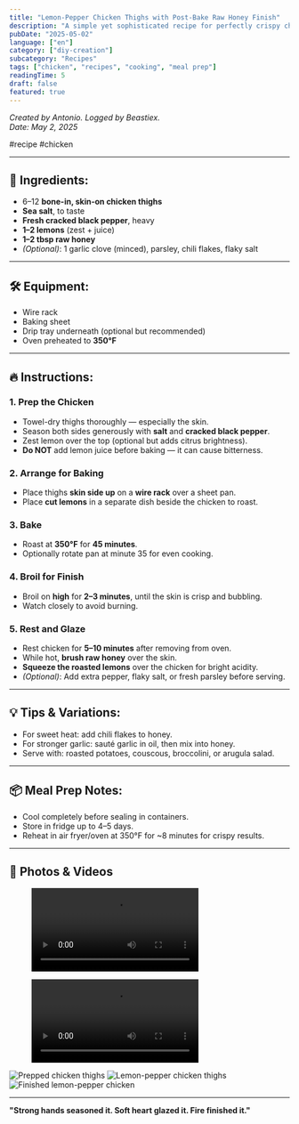 ```yaml
---
title: "Lemon-Pepper Chicken Thighs with Post-Bake Raw Honey Finish"
description: "A simple yet sophisticated recipe for perfectly crispy chicken thighs with a bright citrus finish and sweet honey glaze."
pubDate: "2025-05-02"
language: ["en"]
category: ["diy-creation"]
subcategory: "Recipes"
tags: ["chicken", "recipes", "cooking", "meal prep"]
readingTime: 5
draft: false
featured: true
---
```


_Created by Antonio. Logged by Beastiex._  
_Date: May 2, 2025_

#recipe #chicken

---

## 🥩 Ingredients:

- 6–12 **bone-in, skin-on chicken thighs**
- **Sea salt**, to taste
- **Fresh cracked black pepper**, heavy
- **1–2 lemons** (zest + juice)
- **1–2 tbsp raw honey**
- _(Optional)_: 1 garlic clove (minced), parsley, chili flakes, flaky salt

---

## 🛠️ Equipment:

- Wire rack
- Baking sheet
- Drip tray underneath (optional but recommended)
- Oven preheated to **350°F**

---

## 🔥 Instructions:

### 1. **Prep the Chicken**

- Towel-dry thighs thoroughly — especially the skin.
- Season both sides generously with **salt** and **cracked black pepper**.
- Zest lemon over the top (optional but adds citrus brightness).
- **Do NOT** add lemon juice before baking — it can cause bitterness.

### 2. **Arrange for Baking**

- Place thighs **skin side up** on a **wire rack** over a sheet pan.
- Place **cut lemons** in a separate dish beside the chicken to roast.

### 3. **Bake**

- Roast at **350°F** for **45 minutes**.
- Optionally rotate pan at minute 35 for even cooking.

### 4. **Broil for Finish**

- Broil on **high** for **2–3 minutes**, until the skin is crisp and bubbling.
- Watch closely to avoid burning.

### 5. **Rest and Glaze**

- Rest chicken for **5–10 minutes** after removing from oven.
- While hot, **brush raw honey** over the skin.
- **Squeeze the roasted lemons** over the chicken for bright acidity.
- _(Optional)_: Add extra pepper, flaky salt, or fresh parsley before serving.

---

## 💡 Tips & Variations:

- For sweet heat: add chili flakes to honey.
- For stronger garlic: sauté garlic in oil, then mix into honey.
- Serve with: roasted potatoes, couscous, broccolini, or arugula salad.

---

## 📦 Meal Prep Notes:

- Cool completely before sealing in containers.
- Store in fridge up to 4–5 days.
- Reheat in air fryer/oven at 350°F for ~8 minutes for crispy results.

---

## 📸 Photos & Videos

<div class="media-gallery">
  <figure class="video-wrapper">
    <video controls preload="metadata">
      <source src="/recipes/lemon-pepper-chicken/lemon-pepper-chicken-02.MP4" type="video/mp4">
      Your browser does not support the video tag.
    </video>
  </figure>

  <figure class="video-wrapper">
    <video controls preload="metadata">
      <source src="/recipes/lemon-pepper-chicken/lemon-pepper-chicken-01.MP4" type="video/mp4">
      Your browser does not support the video tag.
    </video>
  </figure>

  <div class="photo-gallery">
    <img src="/recipes/lemon-pepper-chicken/lemon-pepper-chicken-photo-0a88a2aa-cfa3-48a4-ad07-7d91f440fd3e.jpeg" alt="Prepped chicken thighs">
    <img src="/recipes/lemon-pepper-chicken/lemon-pepper-chicken-photo-2568.jpeg" alt="Lemon-pepper chicken thighs">
    <img src="/recipes/lemon-pepper-chicken/lemon-pepper-chicken-photo-2562.jpeg" alt="Finished lemon-pepper chicken">
  </div>
</div>

---

**"Strong hands seasoned it. Soft heart glazed it. Fire finished it."**
